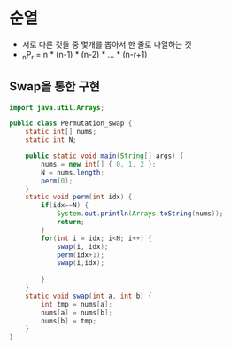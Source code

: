 # 순열
- 서로 다른 것들 중 몇개를 뽑아서 한 줄로 나열하는 것
- <sub>n</sub>P<sub>r</sub> = n * (n-1) * (n-2) * ... * (n-r+1)

## Swap을 통한 구현
```Java
import java.util.Arrays;

public class Permutation_swap {
	static int[] nums;
	static int N;

	public static void main(String[] args) {
		nums = new int[] { 0, 1, 2 };
		N = nums.length;
		perm(0);
	}
	static void perm(int idx) {
		if(idx==N) {
			System.out.println(Arrays.toString(nums));
			return;
		}
		for(int i = idx; i<N; i++) {
			swap(i, idx);
			perm(idx+1);
			swap(i,idx);
			
		}
	}
	static void swap(int a, int b) {
		int tmp = nums[a];
		nums[a] = nums[b];
		nums[b] = tmp;
	}
}


```
